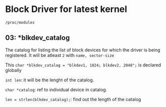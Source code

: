 # Block Driver for latest kernel


`/proc/modules`

## 03: *blkdev_catalog
The catalog for listing the list of block devices for which the driver is being registered. It will be atleast `2` with `name, sector-size`

This `char *blkdev_catalog = "blkdev1, 1024; blkdev2, 2048";` is declared globally

`int len`: it will be the lenght of the catalog.

`char *catalog`: ref to individual device in catalog.

`len = strlen(blkdev_catalog);`: find out the length of the catalog

